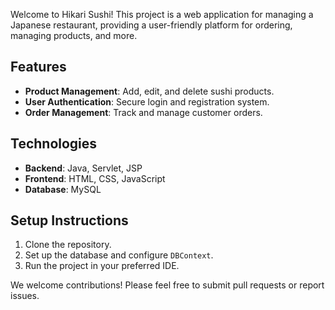Welcome to Hikari Sushi! This project is a web application for managing a Japanese restaurant, providing a user-friendly platform for ordering, managing products, and more.

## Features
- **Product Management**: Add, edit, and delete sushi products.
- **User Authentication**: Secure login and registration system.
- **Order Management**: Track and manage customer orders.

## Technologies
- **Backend**: Java, Servlet, JSP
- **Frontend**: HTML, CSS, JavaScript
- **Database**: MySQL

## Setup Instructions
1. Clone the repository.
2. Set up the database and configure `DBContext`.
3. Run the project in your preferred IDE.

We welcome contributions! Please feel free to submit pull requests or report issues.

